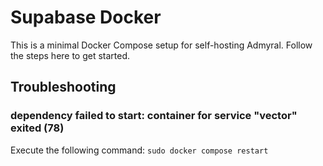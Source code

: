 # Supabase Docker

This is a minimal Docker Compose setup for self-hosting Admyral. Follow the steps here to get started.

## Troubleshooting

### dependency failed to start: container for service "vector" exited (78)

Execute the following command: `sudo docker compose restart`
